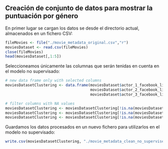Creación de conjunto de datos para mostrar la puntuación por género
-------------------------------------------------------------------

En primer lugar se cargan los datos se desde el directorio actual, almacenados en un fichero CSV:

``` r
fileMovies <- file("./movie_metadata_original.csv","r") 
moviesDataset <- read.csv(fileMovies) 
close(fileMovies) 
head(moviesDataset[,1:5])
```

Seleccioneamos únicamente las columnas que serán tenidas en cuenta en el modelo no supervisado:

``` r
# new data frame only with selected columns
moviesDatasetClustering <- data.frame(moviesDataset$actor_1_facebook_likes,
                                      moviesDataset$actor_2_facebook_likes,
                                      moviesDataset$actor_3_facebook_likes)

# filter columns with NA values
moviesDatasetClustering <- moviesDatasetClustering[!is.na(moviesDatasetClustering[,1]),]
moviesDatasetClustering <- moviesDatasetClustering[!is.na(moviesDatasetClustering[,2]),]
moviesDatasetClustering <- moviesDatasetClustering[!is.na(moviesDatasetClustering[,3]),]
```

Guardamos los datos procesados en un nuevo fichero para utilizarlos en el modelo no supervisado:

``` r
write.csv(moviesDatasetClustering, "./movie_metadata_clean_no_supervised.csv") 
```
